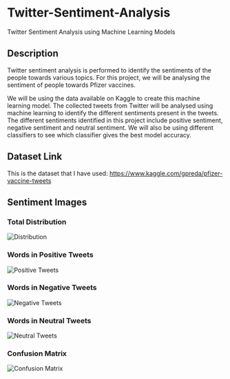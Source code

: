 # Twitter-Sentiment-Analysis
Twitter Sentiment Analysis using Machine Learning Models

## Description

Twitter sentiment analysis is performed to identify the sentiments of the people towards various topics. For this project, we will be analysing the sentiment of people towards Pfizer vaccines. 

We will be using the data available on Kaggle to create this machine learning model. 
The collected tweets from Twitter will be analysed using machine learning to identify the different sentiments present in the tweets. The different sentiments identified in this project include positive sentiment, negative sentiment and neutral sentiment. We will also be using different classifiers to see which classifier gives the best model accuracy.

## Dataset Link
This is the dataset that I have used:
https://www.kaggle.com/gpreda/pfizer-vaccine-tweets

## Sentiment Images

### Total Distribution 
![Distribution](https://github.com/NamanSingh15/Twitter-Sentiment-Analysis/assets/123549922/812bbd6f-b74b-46f8-8680-4d5041c5bba9)

### Words in Positive Tweets 
![Positive Tweets](https://github.com/NamanSingh15/Twitter-Sentiment-Analysis/assets/123549922/dda3fb66-e8da-4c7b-8b49-474ead421465)

### Words in Negative Tweets
![Negative Tweets](https://github.com/NamanSingh15/Twitter-Sentiment-Analysis/assets/123549922/2066cace-4910-4e9a-9e62-b3cc7fa3d91a)

### Words in Neutral Tweets 
![Neutral Tweets](https://github.com/NamanSingh15/Twitter-Sentiment-Analysis/assets/123549922/6178b17f-eeb9-4a74-8e60-72e0eba6a66e)

### Confusion Matrix 
![Confusion Matrix](https://github.com/NamanSingh15/Twitter-Sentiment-Analysis/assets/123549922/ae7117d7-a901-464e-bdcb-be561662fa55)

